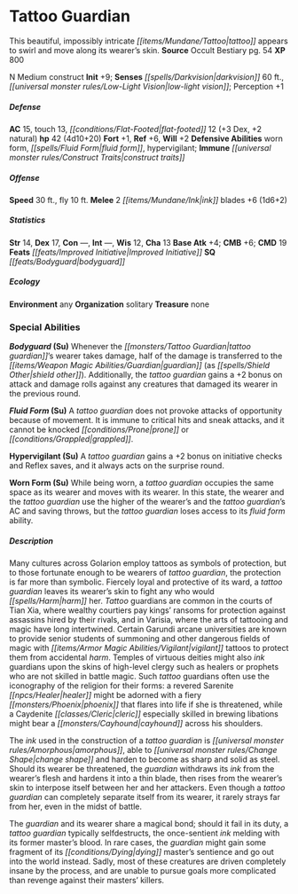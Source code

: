 ﻿---
cssclass: [monsters]
title1: Tattoo Guardian
desc_short: This beautiful, impossibly intricate tattoo appears to swirl and move
  along its wearer's skin.
title2: Tattoo Guardian
CR: 3
sources:
- name: Occult Bestiary
  page: 54
  link: http://paizo.com/products/btpy9g21?Pathfinder-Campaign-Setting-Occult-Bestiary
XP: 800
alignment: N
size: Medium
type: construct
initiative:
  bonus: 9
senses:
  darkvision: 60
  low-light vision: true
AC:
  AC: 15
  touch: 13
  flat_footed: 12
  components:
    dex: 3
    natural: 2
HP:
  HP: 42
  long: 4d10+20
saves:
  fort: 1
  ref: 6
  will: 2
defensive_abilities:
- worn form
- fluid form
- hypervigilant
immunities:
- construct traits
speeds:
  base: 30
  fly: 10
attacks:
  melee:
  - - text: 2 ink blades +6 (1d6+2)
      entries:
      - - damage: 1d6+2
      count: 2
      attack: ink blades
      bonus:
      - 6
ability_scores:
  STR: 14
  DEX: 17
  CON:
  INT:
  WIS: 12
  CHA: 13
BAB: 4
CMB: 6
CMD: 19
feats:
- is_bonus: true
  name: Improved Initiative
skills: {}
special_qualities:
- bodyguard
ecology:
  environment: any
  organization: solitary
  treasure_type: none
special_abilities:
  Bodyguard (Su): Whenever the tattoo guardian's wearer takes damage, half of the
    damage is transferred to the guardian (as shield other). Additionally, the tattoo
    guardian gains a +2 bonus on attack and damage rolls against any creatures that
    damaged its wearer in the previous round.
  Fluid Form (Su): A tattoo guardian does not provoke attacks of opportunity because
    of movement. It is immune to critical hits and sneak attacks, and it cannot be
    knocked prone or grappled.
  Hypervigilant (Su): A tattoo guardian gains a +2 bonus on initiative checks and
    Reflex saves, and it always acts on the surprise round.
  Worn Form (Su): While being worn, a tattoo guardian occupies the same space as its
    wearer and moves with its wearer. In this state, the wearer and the tattoo guardian
    use the higher of the wearer's and the tattoo guardian's AC and saving throws,
    but the tattoo guardian loses access to its fluid form ability.
desc_long: |-
  Many cultures across Golarion employ tattoos as symbols of protection, but to those fortunate enough to be wearers of tattoo guardian, the protection is far more than symbolic. Fiercely loyal and protective of its ward, a tattoo guardian leaves its wearer's skin to fight any who would harm her. Tattoo guardians are common in the courts of Tian Xia, where wealthy courtiers pay kings' ransoms for protection against assassins hired by their rivals, and in Varisia, where the arts of tattooing and magic have long intertwined. Certain Garundi arcane universities are known to provide senior students of summoning and other dangerous fields of magic with vigilant tattoos to protect them from accidental harm. Temples of virtuous deities might also ink guardians upon the skins of high-level clergy such as healers or prophets who are not skilled in battle magic. Such tattoo guardians often use the iconography of the religion for their forms: a revered Sarenite healer might be adorned with a fiery phoenix that flares into life if she is threatened, while a Caydenite cleric especially skilled in brewing libations might bear a cayhound across his shoulders.

  The ink used in the construction of a tattoo guardian is amorphous, able to change shape and harden to become as sharp and solid as steel. Should its wearer be threatened, the guardian withdraws its ink from the wearer's flesh and hardens it into a thin blade, then rises from the wearer's skin to interpose itself between her and her attackers. Even though a tattoo guardian can completely separate itself from its wearer, it rarely strays far from her, even in the midst of battle.

  The guardian and its wearer share a magical bond; should it fail in its duty, a tattoo guardian typically selfdestructs, the once-sentient ink melding with its former master's blood. In rare cases, the guardian might gain some fragment of its dying master's sentience and go out into the world instead. Sadly, most of these creatures are driven completely insane by the process, and are unable to pursue goals more complicated than revenge against their masters' killers.

---

# Tattoo Guardian
This beautiful, impossibly intricate _[[items/Mundane/Tattoo|tattoo]]_ appears to swirl and move along its wearer’s skin.
**Source** Occult Bestiary pg. 54
**XP** 800

N Medium construct
**Init** +9; **Senses** _[[spells/Darkvision|darkvision]]_ 60 ft., _[[universal monster rules/Low-Light Vision|low-light vision]]_; Perception +1

##### Defense

**AC** 15, touch 13, _[[conditions/Flat-Footed|flat-footed]]_ 12 (+3 Dex, +2 natural)
**hp** 42 (4d10+20)
**Fort** +1, **Ref** +6, **Will** +2
**Defensive Abilities** worn form, _[[spells/Fluid Form|fluid form]]_, hypervigilant; **Immune** _[[universal monster rules/Construct Traits|construct traits]]_

##### Offense
**Speed** 30 ft., fly 10 ft.
**Melee** 2 _[[items/Mundane/Ink|ink]]_ blades +6 (1d6+2)

##### Statistics
**Str** 14, **Dex** 17, **Con** —, **Int** —, **Wis** 12, **Cha** 13
**Base Atk** +4; **CMB** +6; **CMD** 19
**Feats** _[[feats/Improved Initiative|Improved Initiative]]_
**SQ** _[[feats/Bodyguard|bodyguard]]_

##### Ecology

**Environment** any
**Organization** solitary
**Treasure** none

### Special Abilities

**_Bodyguard_ (Su)** Whenever the _[[monsters/Tattoo Guardian|tattoo guardian]]_’s wearer takes damage, half of the damage is transferred to the _[[items/Weapon Magic Abilities/Guardian|guardian]]_ (as _[[spells/Shield Other|shield other]]_). Additionally, the _tattoo guardian_ gains a +2 bonus on attack and damage rolls against any creatures that damaged its wearer in the previous round.

**_Fluid Form_ (Su)** A _tattoo guardian_ does not provoke attacks of opportunity because of movement. It is immune to critical hits and sneak attacks, and it cannot be knocked _[[conditions/Prone|prone]]_ or _[[conditions/Grappled|grappled]]_.

**Hypervigilant (Su)** A _tattoo guardian_ gains a +2 bonus on initiative checks and Reflex saves, and it always acts on the surprise round.

**Worn Form (Su)** While being worn, a _tattoo guardian_ occupies the same space as its wearer and moves with its wearer. In this state, the wearer and the _tattoo guardian_ use the higher of the wearer’s and the _tattoo guardian_’s AC and saving throws, but the _tattoo guardian_ loses access to its _fluid form_ ability.

##### Description

Many cultures across Golarion employ tattoos as symbols of protection, but to those fortunate enough to be wearers of _tattoo guardian_, the protection is far more than symbolic. Fiercely loyal and protective of its ward, a _tattoo guardian_ leaves its wearer’s skin to fight any who would _[[spells/Harm|harm]]_ her. _Tattoo_ guardians are common in the courts of Tian Xia, where wealthy courtiers pay kings’ ransoms for protection against assassins hired by their rivals, and in Varisia, where the arts of tattooing and magic have long intertwined. Certain Garundi arcane universities are known to provide senior students of summoning and other dangerous fields of magic with _[[items/Armor Magic Abilities/Vigilant|vigilant]]_ tattoos to protect them from accidental _harm_. Temples of virtuous deities might also _ink_ guardians upon the skins of high-level clergy such as healers or prophets who are not skilled in battle magic. Such _tattoo_ guardians often use the iconography of the religion for their forms: a revered Sarenite _[[npcs/Healer|healer]]_ might be adorned with a fiery _[[monsters/Phoenix|phoenix]]_ that flares into life if she is threatened, while a Caydenite _[[classes/Cleric|cleric]]_ especially skilled in brewing libations might bear a _[[monsters/Cayhound|cayhound]]_ across his shoulders.

The _ink_ used in the construction of a _tattoo guardian_ is _[[universal monster rules/Amorphous|amorphous]]_, able to _[[universal monster rules/Change Shape|change shape]]_ and harden to become as sharp and solid as steel. Should its wearer be threatened, the _guardian_ withdraws its _ink_ from the wearer’s flesh and hardens it into a thin blade, then rises from the wearer’s skin to interpose itself between her and her attackers. Even though a _tattoo guardian_ can completely separate itself from its wearer, it rarely strays far from her, even in the midst of battle.

The _guardian_ and its wearer share a magical bond; should it fail in its duty, a _tattoo guardian_ typically selfdestructs, the once-sentient _ink_ melding with its former master’s blood. In rare cases, the _guardian_ might gain some fragment of its _[[conditions/Dying|dying]]_ master’s sentience and go out into the world instead. Sadly, most of these creatures are driven completely insane by the process, and are unable to pursue goals more complicated than revenge against their masters’ killers.